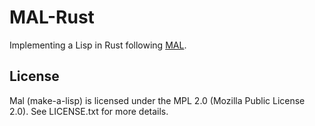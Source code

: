 # MAL-Rust

Implementing a Lisp in Rust following [MAL](https://github.com/kanaka/mal).

## License

Mal (make-a-lisp) is licensed under the MPL 2.0 (Mozilla Public License 2.0). See LICENSE.txt for more details.
